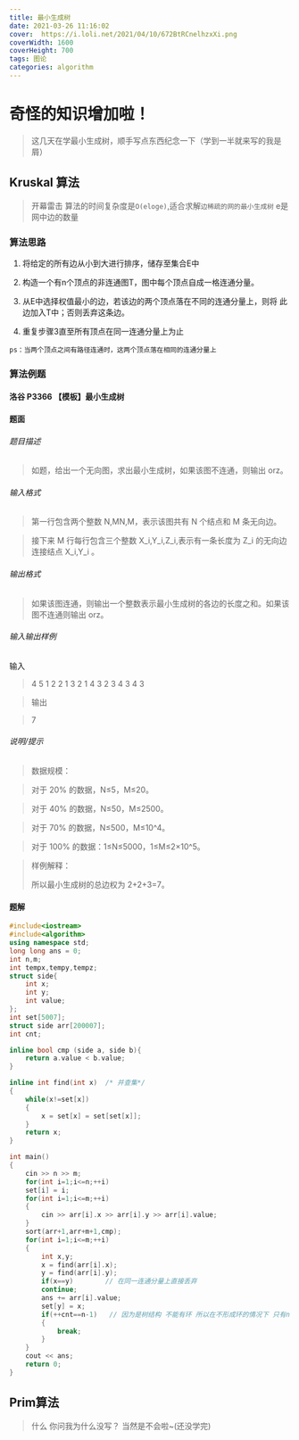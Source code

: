```yaml
---
title: 最小生成树
date: 2021-03-26 11:16:02
cover:  https://i.loli.net/2021/04/10/672BtRCnelhzxXi.png
coverWidth: 1600
coverHeight: 700
tags: 图论
categories: algorithm
---
```



# 奇怪的知识增加啦！

> 这几天在学最小生成树，顺手写点东西纪念一下（学到一半就来写的我是屑）
<!-- more -->



## Kruskal 算法

> 开幕雷击
> 算法的时间复杂度是`O(eloge)`,适合求解`边稀疏的网的最小生成树`
> e是网中边的数量


### 算法思路

1. 将给定的所有边从小到大进行排序，储存至集合E中

2. 构造一个有n个顶点的非连通图T，图中每个顶点自成一格连通分量。

3. 从E中选择权值最小的边，若该边的两个顶点落在不同的连通分量上，则将
此边加入T中；否则丢弃这条边。

4. 重复步骤3直至所有顶点在同一连通分量上为止

`ps：当两个顶点之间有路径连通时，这两个顶点落在相同的连通分量上`

  
    
                                                                         

### 算法例题

#### 洛谷 P3366 【模板】最小生成树

#### 题面

###### 题目描述


>如题，给出一个无向图，求出最小生成树，如果该图不连通，则输出 orz。



###### 输入格式
>第一行包含两个整数 N,MN,M，表示该图共有 N 个结点和 M 条无向边。

>接下来 M 行每行包含三个整数 X_i,Y_i,Z_i,表示有一条长度为 Z_i 的无向边连接结点 X_i,Y_i 。

###### 输出格式
>如果该图连通，则输出一个整数表示最小生成树的各边的长度之和。如果该图不连通则输出 orz。

###### 输入输出样例
 输入 
>4 5
>1 2 2
>1 3 2
>1 4 3
>2 3 4
>3 4 3


>输出 


>7


###### 说明/提示

>数据规模：

>对于 20% 的数据，N≤5，M≤20。

>对于 40% 的数据，N≤50，M≤2500。

>对于 70% 的数据，N≤500，M≤10^4。

>对于 100% 的数据：1≤N≤5000，1≤M≤2×10^5。



>样例解释：
>
>
>所以最小生成树的总边权为 2+2+3=7。

#### 题解

```C++
#include<iostream>
#include<algorithm>
using namespace std;
long long ans = 0;
int n,m;
int tempx,tempy,tempz;
struct side{
	int x;
	int y;
	int value;
};
int set[5007];
struct side arr[200007];
int cnt;

inline bool cmp (side a, side b){
	return a.value < b.value;
}

inline int find(int x)  /* 并查集*/
{
	while(x!=set[x])
	{
		x = set[x] = set[set[x]];
	}
	return x;
}

int main()
{
	cin >> n >> m;
	for(int i=1;i<=n;++i)
	set[i] = i; 
	for(int i=1;i<=m;++i)
	{
		cin >> arr[i].x >> arr[i].y >> arr[i].value;
	}
	sort(arr+1,arr+m+1,cmp);
	for(int i=1;i<=m;++i)
	{
		int x,y;
		x = find(arr[i].x);
		y = find(arr[i].y);
		if(x==y)        // 在同一连通分量上直接丢弃
		continue;
		ans += arr[i].value;
		set[y] = x; 
		if(++cnt==n-1)   // 因为是树结构 不能有环 所以在不形成环的情况下 只有n-1条边（n是顶点）
		{
			break;
		}
	}
	cout << ans;
	return 0;
}
```


## Prim算法

> 什么 你问我为什么没写？
> 当然是不会啦~(还没学完)
>